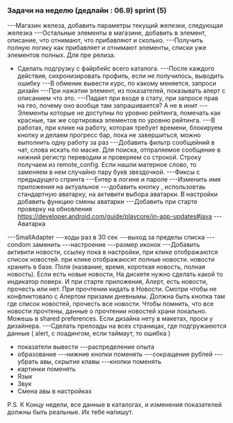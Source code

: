 ### Задачи на неделю (дедлайн : 06.9) sprint (5)


---Магазин железа, добавить параметры текущий железки, следующая железка
---Остальные элементы в магазине, добавить в элемент, описание, что отнимают, что прибавляют и сколько.
---Получить полную логику как прибавляет и отнимают элементы, списки уже элементов полных. Для пре релиза.
+ Сделать подгрузку с файрбейс всего каталога.
---После каждого действия, сихронизировать профиль, если не получилось, выводить ошибку
---В обменик вывести курс, по какому меняется, запроси дизайн
---При нажатии элемент, из показателей, показывать алерт с описанием что это.
---Падает при входе в стату, при запросе прав на гео, почему оно вообще там запрашивается? А не в инит
---Элементы которые не доступны по уровню рейтинга, помечать как красные, так же сортировка элементов по уровню рейтинга.
---В работах, при клике на работу, которая требует времени, блокируем кнопку и делаем прогресс бар, пока не завершиться, можно выполнить одну работу за раз
---Добавить фильтр сообщейний в чат, слова искать по маске. Для поиска, отпраляемое сообщение в нижний регистр переводим и проверяем со строкой. Строку получаем из remote_config. Если нашли матерное слово, то заменяем в нем случайно пару букв звездочкой.
---Фиксы с предыдущего спринта
---Ентер в логине и пароле
---Изменить имя приложения на актуальное
---добавить кнопку , использовтаь стандартную аватарку, на активити выбора аватарки. В настройки добавить функцию смены аватарки
---Добавить при старте проверку на обновления https://developer.android.com/guide/playcore/in-app-updates#java
---Аватарка


---SmallAdapter
---ходы раз в 30 сек
---выход за пределы списка
---condom заменить
---настроение
---размер иконок
---Добавить активити новости, ссылку пока в настройки, при клике отображаются список новостей. при клике отображаюсят полные новости. новости хранить в базе. Поля (название, время, короткая новость, полная новость). Если есть новые новости, На дискете нужно сделать какой то индикатор поверх. И при старте приложения, Алерт, есть новости, прочесть или нет. При прочтении кидать в Новости. Смотри чтобы не конфликтовало с Алертом призами дневнымы. Должна быть кнопка там где список новостей, прочесть все новости. Чтобы помнить, что все новости прочтены, данные о прочтении новостей храни локально. Можешь в shared preferences. Если дизайна нету в макетах, проси у дизайнера.
---Сделать прелоады на всех страницах, где подгружаеются данные ( alert, с лоадингом, если таймаут, то ошибка )
+ показатели вывести
---распределение опыта
+ образование
---нижние кнопки поменять
---сокращение рублей
---убрать авы, скрытие клавы
---кнопки поменять
+ картинки поменять
+ Язык
+ Звук
+ Смена авы в настройках

P.S. К Концу недели, все данные в каталогах, и изменения показателей должны быть реальные. Их тебе напишут.


